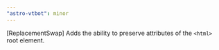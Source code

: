 ```yaml
---
"astro-vtbot": minor
---
```


[ReplacementSwap] Adds the ability to preserve attributes of the `<html>` root element.
